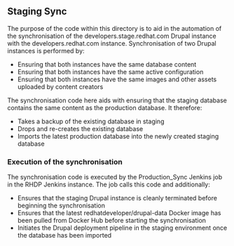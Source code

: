 ## Staging Sync

The purpose of the code within this directory is to aid in the automation of  the synchronisation of the
developers.stage.redhat.com Drupal instance with the developers.redhat.com instance. Synchronisation of two Drupal
instances is performed by:

* Ensuring that both instances have the same database content
* Ensuring that both instances have the same active configuration
* Ensuring that both instances have the same images and other assets uploaded by content creators

The synchronisation code here aids with ensuring that the staging database contains the same content as the production
database. It therefore:

* Takes a backup of the existing database in staging
* Drops and re-creates the existing database
* Imports the latest production database into the newly created staging database

### Execution of the synchronisation

The synchronisation code is executed by the Production_Sync Jenkins job in the RHDP Jenkins instance. The job calls this
code and additionally:

* Ensures that the staging Drupal instance is cleanly terminated before beginning the synchronisation
* Ensures that the latest redhatdeveloper/drupal-data Docker image has been pulled from Docker Hub before starting the synchronisation
* Initiates the Drupal deployment pipeline in the staging environment once the database has been imported

